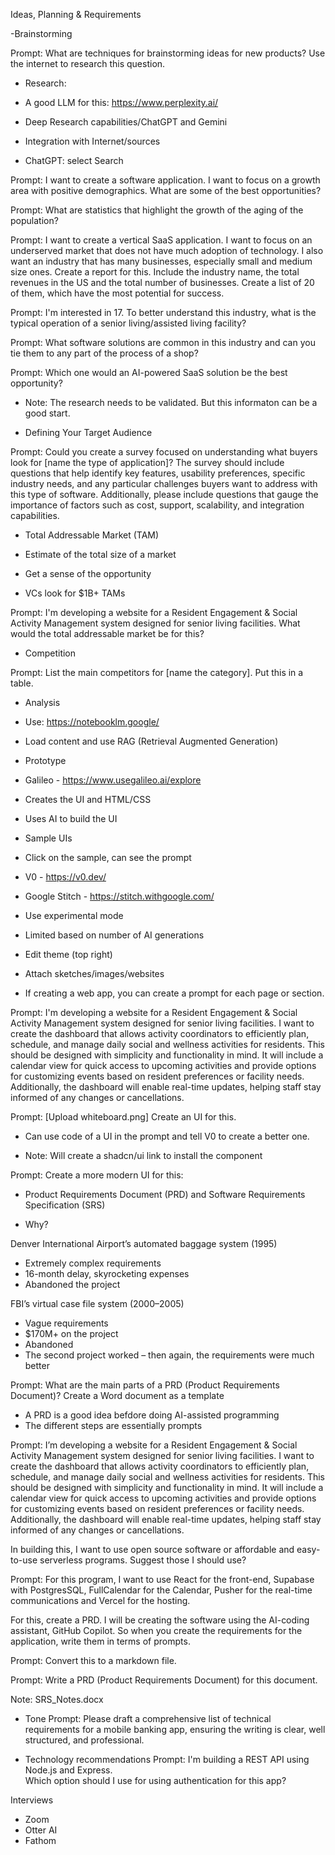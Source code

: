 Ideas, Planning & Requirements

-Brainstorming

Prompt: What are techniques for brainstorming ideas for new products? Use the internet to research this question.

- Research:

- A good LLM for this:  https://www.perplexity.ai/

- Deep Research capabilities/ChatGPT and Gemini

- Integration with Internet/sources
- ChatGPT:  select Search

Prompt:  I want to create a software application.  I want to focus on a growth area with positive demographics.  What are some of the best opportunities?

Prompt:  What are statistics that highlight the growth of the aging of the population?

Prompt:  I want to create a vertical SaaS application.  I want to focus on an underserved market that does not have much adoption of technology.  I also want an industry that has many businesses, especially small and medium size ones.  Create a report for this.  Include the industry name, the total revenues in the US and the total number of businesses.  Create a list of 20 of them, which have the most potential for success.

Prompt:  I'm interested in 17.  To better understand this industry, what is the typical operation of a senior living/assisted living facility?

Prompt:  What software solutions are common in this industry and can you tie them to any part of the process of a shop?

Prompt:  Which one would an AI-powered SaaS solution be the best opportunity?

- Note:  The research needs to be validated.  But this informaton can be a good start.


- Defining Your Target Audience


Prompt: Could you create a survey focused on understanding what buyers look for [name the type of application]? The survey should include questions that help identify key features, usability preferences, specific industry needs, and any particular challenges buyers want to address with this type of software. Additionally, please include questions that gauge the importance of factors such as cost, support, scalability, and integration capabilities.

- Total Addressable Market (TAM)

- Estimate of the total size of a market
- Get a sense of the opportunity
- VCs look for $1B+ TAMs

Prompt:  I'm developing a website for a Resident Engagement & Social Activity Management system designed for senior living facilities.  What would the total addressable market be for this?

- Competition

Prompt: List the main competitors for [name the category].  Put this in a table.

- Analysis
- Use:  https://notebooklm.google/
- Load content and use RAG (Retrieval Augmented Generation)

- Prototype

- Galileo - https://www.usegalileo.ai/explore

- Creates the UI and HTML/CSS
- Uses AI to build the UI
- Sample UIs
- Click on the sample, can see the prompt

- V0 - https://v0.dev/

- Google Stitch - https://stitch.withgoogle.com/
- Use experimental mode 
- Limited based on number of AI generations
- Edit theme (top right)
- Attach sketches/images/websites

- If creating a web app, you can create a prompt for each page or section.

Prompt:  I'm developing a website for a Resident Engagement & Social Activity Management system designed for senior living facilities. I want to create the dashboard that allows activity coordinators to efficiently plan, schedule, and manage daily social and wellness activities for residents. This should be designed with simplicity and functionality in mind. It will include a calendar view for quick access to upcoming activities and provide options for customizing events based on resident preferences or facility needs. Additionally, the dashboard will enable real-time updates, helping staff stay informed of any changes or cancellations. 

Prompt:  [Upload whiteboard.png]  Create an UI for this.

- Can use code of a UI in the prompt and tell V0 to create a better one.

- Note:  Will create a shadcn/ui link to install the component

Prompt:  Create a more modern UI for this:


- Product Requirements Document (PRD) and Software Requirements Specification (SRS)

- Why?

Denver International Airport’s automated baggage system (1995)
- Extremely complex requirements
- 16-month delay, skyrocketing expenses
- Abandoned the project

FBI’s virtual case file system (2000–2005)
- Vague requirements
- $170M+ on the project
- Abandoned
- The second project worked – then again, the requirements were much better

Prompt: What are the main parts of a PRD (Product Requirements Document)? Create a Word document as a template


- A PRD is a good idea befdore doing AI-assisted programming
- The different steps are essentially prompts

Prompt:  I’m developing a website for a Resident Engagement & Social Activity Management system designed for senior living facilities. I want to create the dashboard that allows activity coordinators to efficiently plan, schedule, and manage daily social and wellness activities for residents. This should be designed with simplicity and functionality in mind. It will include a calendar view for quick access to upcoming activities and provide options for customizing events based on resident preferences or facility needs. Additionally, the dashboard will enable real-time updates, helping staff stay informed of any changes or cancellations.

In building this, I want to use open source software or affordable and easy-to-use serverless programs.  Suggest those I should use?

Prompt:  For this program, I want to use React for the front-end, Supabase with PostgresSQL, FullCalendar for the Calendar, Pusher for the real-time communications and Vercel for the hosting.

For this, create a PRD.  I will be creating the software using the AI-coding assistant, GitHub Copilot.  So when you create the requirements for the application, write them in terms of prompts.

Prompt:  Convert this to a markdown file.

Prompt:  Write a PRD (Product Requirements Document) for this document.

Note:  SRS_Notes.docx

- Tone
Prompt: Please draft a comprehensive list of technical requirements for a mobile banking app, ensuring the writing is clear, well structured, and professional.

- Technology recommendations
Prompt:  I'm building a REST API using Node.js and Express.  
Which option should I use for using authentication for this app?

Interviews
- Zoom
- Otter AI
- Fathom